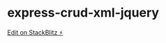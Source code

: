 # express-crud-xml-jquery

[Edit on StackBlitz ⚡️](https://stackblitz.com/edit/express-simple-hyts1k)